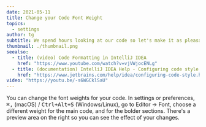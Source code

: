 ```yaml
---
date: 2021-05-11
title: Change your Code Font Weight
topics:
  - settings
author: tg
subtitle: We spend hours looking at our code so let's make it as pleasant as possible.
thumbnail: ./thumbnail.png
seealso:
  - title: (video) Code Formatting in IntelliJ IDEA
    href: "https://www.youtube.com/watch?v=vjVWjocENLg"
  - title: (documentation) IntelliJ IDEA Help - Configuring code style
    href: "https://www.jetbrains.com/help/idea/configuring-code-style.html"
video: "https://youtu.be/-s6WGCklSaU"
---
```


You can change the font weights for your code. In settings or preferences, <kbd>⌘,</kbd> (macOS) / <kbd>Ctrl+Alt+S</kbd> (Windows/Linux), go to Editor -> Font, choose a different weight for the main code, and for the bolder sections. There's a preview area on the right so you can see the effect of your changes.
